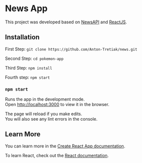 # News App

This project was developed based on [NewsAPI](https://newsapi.org/) and [ReactJS](https://react.dev/).

## Installation

First Step:
`git clone https://github.com/Anton-Tretiak/news.git`

Second Step:
`cd pokemon-app`

Third Step:
`npm install`

Fourth step:
`npm start`

### `npm start`

Runs the app in the development mode.\
Open [http://localhost:3000](http://localhost:3000) to view it in the browser.

The page will reload if you make edits.\
You will also see any lint errors in the console.

## Learn More

You can learn more in the [Create React App documentation](https://facebook.github.io/create-react-app/docs/getting-started).

To learn React, check out the [React documentation](https://reactjs.org/).
